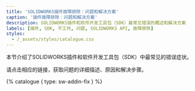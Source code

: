 ```yaml
---
title: 'SOLIDWORKS插件故障排除：问题和解决方案'
caption: '插件故障排除：问题和解决方案'
description: SOLIDWORKS插件和软件开发工具包（SDK）最常见错误的概述和解决方案
labels: [插件, SDK, 不工作, 问题, SOLIDWORKS API, 故障排除]
styles:
  - /_assets/styles/catalogue.css
---
```

本节介绍了SOLIDWORKS插件和软件开发工具包（SDK）中最常见的错误症状。

请点击相应的链接，获取问题的详细描述、原因和解决步骤。

{% catalogue { type: sw-addin-fix } %}